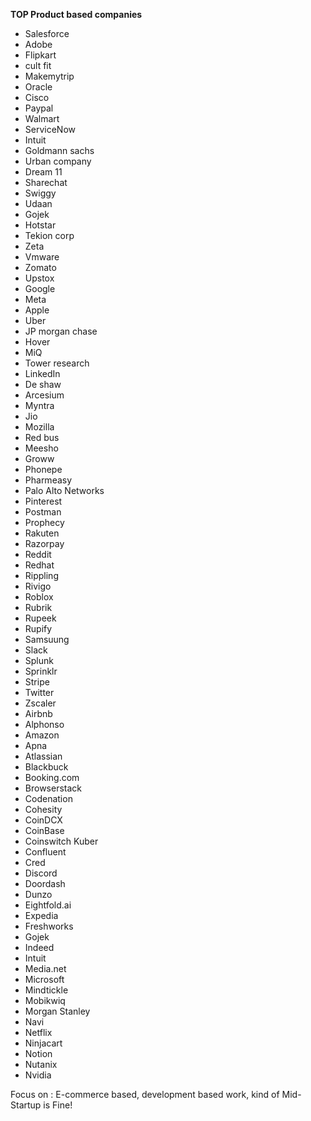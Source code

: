 **TOP Product based companies**

- Salesforce
- Adobe
- Flipkart
- cult fit
- Makemytrip
- Oracle
- Cisco
- Paypal
- Walmart
- ServiceNow
- Intuit
- Goldmann sachs
- Urban company
- Dream 11
- Sharechat
- Swiggy
- Udaan
- Gojek
- Hotstar
- Tekion corp
- Zeta
- Vmware
- Zomato
- Upstox
- Google
- Meta
- Apple
- Uber
- JP morgan chase
- Hover
- MiQ
- Tower research
- LinkedIn
- De shaw
- Arcesium
- Myntra
- Jio
- Mozilla
- Red bus
- Meesho
- Groww
- Phonepe
- Pharmeasy
- Palo Alto Networks
- Pinterest
- Postman
- Prophecy
- Rakuten
- Razorpay
- Reddit
- Redhat
- Rippling
- Rivigo
- Roblox
- Rubrik
- Rupeek
- Rupify
- Samsuung
- Slack
- Splunk
- Sprinklr
- Stripe
- Twitter
- Zscaler
- Airbnb
- Alphonso
- Amazon
- Apna
- Atlassian
- Blackbuck
- Booking.com
- Browserstack
- Codenation
- Cohesity
- CoinDCX
- CoinBase
- Coinswitch Kuber
- Confluent
- Cred
- Discord
- Doordash
- Dunzo
- Eightfold.ai
- Expedia
- Freshworks
- Gojek
- Indeed
- Intuit
- Media.net
- Microsoft
- Mindtickle
- Mobikwiq
- Morgan Stanley
- Navi
- Netflix
- Ninjacart
- Notion
- Nutanix
- Nvidia


Focus on : E-commerce based, development based work, kind of Mid-Startup is Fine!
